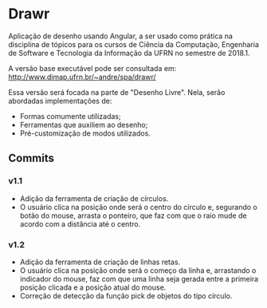 # Drawr

Aplicação de desenho usando Angular, a ser usado como prática na disciplina de tópicos para os cursos de Ciência da Computação, Engenharia de Software e Tecnologia da Informação da UFRN no semestre de 2018.1.

A versão base executável pode ser consultada em:
http://www.dimap.ufrn.br/~andre/spa/drawr/

Essa versão será focada na parte de "Desenho Livre". Nela, serão abordadas implementações de:
- Formas comumente utilizadas;
- Ferramentas que auxiliem ao desenho;
- Pré-customização de modos utilizados.

## Commits
### v1.1
- Adição da ferramenta de criação de círculos.
 - O usuário clica na posição onde será o centro do círculo e, segurando o botão do mouse, arrasta o ponteiro, que faz com que o raio mude de acordo com a distância até o centro.

### v1.2
- Adição da ferramenta de criação de linhas retas.
 - O usuário clica na posição onde será o começo da linha e, arrastando o indicador do mouse, faz com que uma linha seja gerada entre a primeira posição clicada e a posição atual do mouse.
- Correção de detecção da função pick de objetos do tipo círculo.